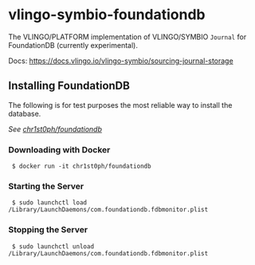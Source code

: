 # vlingo-symbio-foundationdb

The VLINGO/PLATFORM implementation of VLINGO/SYMBIO `Journal` for FoundationDB (currently experimental).

Docs: https://docs.vlingo.io/vlingo-symbio/sourcing-journal-storage

## Installing FoundationDB

The following is for test purposes the most reliable way to install the database.
 
 *See [chr1st0ph/foundationdb](https://hub.docker.com/r/chr1st0ph/foundationdb/)*
 
### Downloading with Docker
```
 $ docker run -it chr1st0ph/foundationdb
```

### Starting the Server
```
 $ sudo launchctl load /Library/LaunchDaemons/com.foundationdb.fdbmonitor.plist
```

### Stopping the Server
```
 $ sudo launchctl unload /Library/LaunchDaemons/com.foundationdb.fdbmonitor.plist
```
